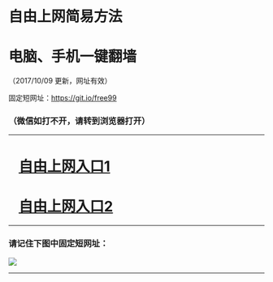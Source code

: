 ﻿# 自由上网简易方法

# 电脑、手机一键翻墙

（2017/10/09 更新，网址有效）

固定短网址：https://git.io/free99

### （微信如打不开，请转到浏览器打开）


***





# &nbsp;&nbsp; <a href="http://ft964823290.fwq-tz-1001.info/fwqtz01.html?t=1009001299 " target="_blank">自由上网入口1</a>
# &nbsp;&nbsp; <a href="http://ft2619526866.fwq-tz-1002.info/fwqtz02.html?t=100900129399 " target="_blank">自由上网入口2</a>
***

### 请记住下图中固定短网址：

<img src="https://s3-us-west-2.amazonaws.com/fwq-1001/yjfq-20170905okok.png" /> 


***

